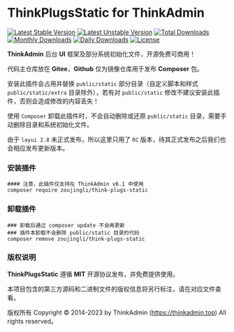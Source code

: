 # ThinkPlugsStatic for ThinkAdmin

[![Latest Stable Version](https://poser.pugx.org/zoujingli/think-plugs-static/v/stable)](https://packagist.org/packages/zoujingli/think-plugs-static)
[![Latest Unstable Version](https://poser.pugx.org/zoujingli/think-plugs-static/v/unstable)](https://packagist.org/packages/zoujingli/think-plugs-static)
[![Total Downloads](https://poser.pugx.org/zoujingli/think-plugs-static/downloads)](https://packagist.org/packages/zoujingli/think-plugs-static)
[![Monthly Downloads](https://poser.pugx.org/zoujingli/think-plugs-static/d/monthly)](https://packagist.org/packages/zoujingli/think-plugs-static)
[![Daily Downloads](https://poser.pugx.org/zoujingli/think-plugs-static/d/daily)](https://packagist.org/packages/zoujingli/think-plugs-static)
[![License](https://poser.pugx.org/zoujingli/think-plugs-static/license)](https://packagist.org/packages/zoujingli/think-plugs-static)

**ThinkAdmin** 后台 **UI** 框架及部分系统初始化文件，开源免费可商用！

代码主仓库放在 **Gitee**，**Github** 仅为镜像仓库用于发布 **Composer** 包。

安装此插件会占用并替换 `public/static` 部分目录（自定义脚本和样式 `public/static/extra` 目录除外），若有对 `public/static` 修改不建议安装此插件，否则会造成修改的内容丢失！

使用 `Composer` 卸载此插件时，不会自动删除或还原 `public/static` 目录，需要手动删除目录和系统初始化文件。

由于 `layui 2.8` 未正式发布，所以这里只用了 `RC` 版本，待其正式发布之后我们也会相应发布更新版本。

### 安装插件

```shell
#### 注意，此插件仅支持在 ThinkAdmin v6.1 中使用
composer require zoujingli/think-plugs-static
```

### 卸载插件

```shell
### 卸载后通过 composer update 不会再更新
### 插件本卸载不会删除 public/static 目录的代码
composer remove zoujingli/think-plugs-static
```

### 版权说明

**ThinkPlugsStatic** 遵循 **MIT** 开源协议发布，并免费提供使用。

本项目包含的第三方源码和二进制文件的版权信息将另行标注，请在对应文件查看。

版权所有 Copyright © 2014-2023 by ThinkAdmin (https://thinkadmin.top) All rights reserved。